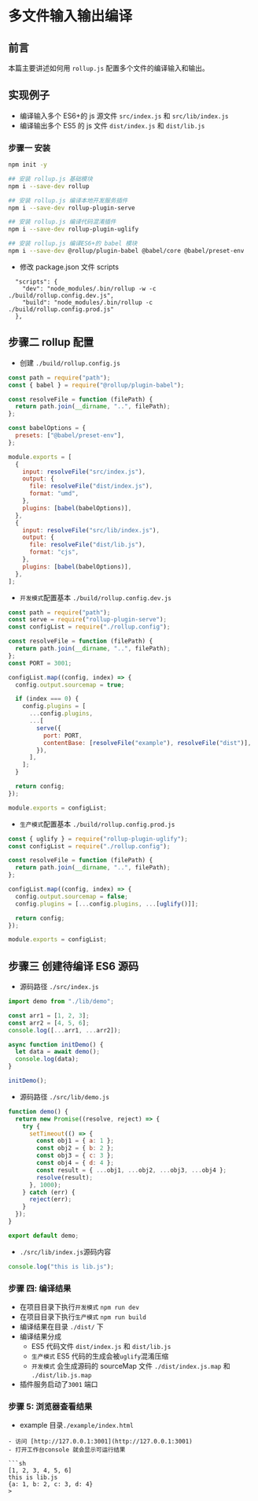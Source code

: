 # 多文件输入输出编译

## 前言

本篇主要讲述如何用 `rollup.js` 配置多个文件的编译输入和输出。

## 实现例子

- 编译输入多个 ES6+的 js 源文件 `src/index.js` 和 `src/lib/index.js`
- 编译输出多个 ES5 的 js 文件 `dist/index.js` 和 `dist/lib.js`

### 步骤一 安装

```sh
npm init -y

## 安装 rollup.js 基础模块
npm i --save-dev rollup

## 安装 rollup.js 编译本地开发服务插件
npm i --save-dev rollup-plugin-serve

## 安装 rollup.js 编译代码混淆插件
npm i --save-dev rollup-plugin-uglify

## 安装 rollup.js 编译ES6+的 babel 模块
npm i --save-dev @rollup/plugin-babel @babel/core @babel/preset-env
```

- 修改 package.json 文件 scripts

```
  "scripts": {
    "dev": "node_modules/.bin/rollup -w -c ./build/rollup.config.dev.js",
    "build": "node_modules/.bin/rollup -c ./build/rollup.config.prod.js"
  },
```

## 步骤二 rollup 配置

- 创建 `./build/rollup.config.js`

```js
const path = require("path");
const { babel } = require("@rollup/plugin-babel");

const resolveFile = function (filePath) {
  return path.join(__dirname, "..", filePath);
};

const babelOptions = {
  presets: ["@babel/preset-env"],
};

module.exports = [
  {
    input: resolveFile("src/index.js"),
    output: {
      file: resolveFile("dist/index.js"),
      format: "umd",
    },
    plugins: [babel(babelOptions)],
  },
  {
    input: resolveFile("src/lib/index.js"),
    output: {
      file: resolveFile("dist/lib.js"),
      format: "cjs",
    },
    plugins: [babel(babelOptions)],
  },
];
```

- `开发模式`配置基本 `./build/rollup.config.dev.js`

```js
const path = require("path");
const serve = require("rollup-plugin-serve");
const configList = require("./rollup.config");

const resolveFile = function (filePath) {
  return path.join(__dirname, "..", filePath);
};
const PORT = 3001;

configList.map((config, index) => {
  config.output.sourcemap = true;

  if (index === 0) {
    config.plugins = [
      ...config.plugins,
      ...[
        serve({
          port: PORT,
          contentBase: [resolveFile("example"), resolveFile("dist")],
        }),
      ],
    ];
  }

  return config;
});

module.exports = configList;
```

- `生产模式`配置基本 `./build/rollup.config.prod.js`

```js
const { uglify } = require("rollup-plugin-uglify");
const configList = require("./rollup.config");

const resolveFile = function (filePath) {
  return path.join(__dirname, "..", filePath);
};

configList.map((config, index) => {
  config.output.sourcemap = false;
  config.plugins = [...config.plugins, ...[uglify()]];

  return config;
});

module.exports = configList;
```

## 步骤三 创建待编译 ES6 源码

- 源码路径 `./src/index.js`

```js
import demo from "./lib/demo";

const arr1 = [1, 2, 3];
const arr2 = [4, 5, 6];
console.log([...arr1, ...arr2]);

async function initDemo() {
  let data = await demo();
  console.log(data);
}

initDemo();
```

- 源码路径 `./src/lib/demo.js`

```js
function demo() {
  return new Promise((resolve, reject) => {
    try {
      setTimeout(() => {
        const obj1 = { a: 1 };
        const obj2 = { b: 2 };
        const obj3 = { c: 3 };
        const obj4 = { d: 4 };
        const result = { ...obj1, ...obj2, ...obj3, ...obj4 };
        resolve(result);
      }, 1000);
    } catch (err) {
      reject(err);
    }
  });
}

export default demo;
```

- `./src/lib/index.js`源码内容

```js
console.log("this is lib.js");
```

### 步骤 四: 编译结果

- 在项目目录下执行`开发模式` `npm run dev`
- 在项目目录下执行`生产模式` `npm run build`
- 编译结果在目录 `./dist/` 下
- 编译结果分成
  - ES5 代码文件 `dist/index.js` 和 `dist/lib.js`
  - `生产模式` ES5 代码的生成会被`uglify`混淆压缩
  - `开发模式` 会生成源码的 sourceMap 文件 `./dist/index.js.map` 和 `./dist/lib.js.map`
- 插件服务启动了`3001` 端口

### 步骤 5: 浏览器查看结果

- example 目录`./example/index.html`

````
- 访问 [http://127.0.0.1:3001](http://127.0.0.1:3001)
- 打开工作台console 就会显示可运行结果

```sh
[1, 2, 3, 4, 5, 6]
this is lib.js
{a: 1, b: 2, c: 3, d: 4}
>
````
